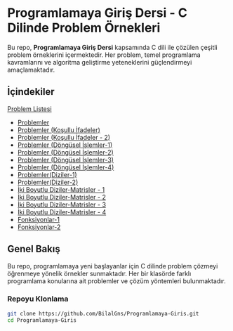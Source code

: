 # Programlamaya Giriş Dersi - C Dilinde Problem Örnekleri

Bu repo, **Programlamaya Giriş Dersi** kapsamında C dili ile çözülen çeşitli problem örneklerini içermektedir. Her problem, temel programlama kavramlarını ve algoritma geliştirme yeteneklerini güçlendirmeyi amaçlamaktadır.

## İçindekiler

   [Problem Listesi](#problem-listesi)
   - [Problemler](https://github.com/BilalGns/Programlamaya-Giris/tree/main/1-\)%20Problemler)
   - [Problemler (Koşullu İfadeler)](https://github.com/BilalGns/Programlamaya-Giris/tree/main/2-\)%20Problemler(Ko%C5%9Fullu%20%C4%B0fadeler))
   - [Problemler (Koşullu İfadeler - 2)](https://github.com/BilalGns/Programlamaya-Giris/tree/main/3-\)%20Problemler(Ko%C5%9Fullu%20ifadeler%20-%202))
   - [Problemler (Döngüsel İşlemler-1)](https://github.com/BilalGns/Programlamaya-Giris/tree/main/4-\)%20Problemler(D%C3%B6ng%C3%BCsel%20i%C5%9Flemler-1))
   - [Problemler (Döngüsel İşlemler-2)](https://github.com/BilalGns/Programlamaya-Giris/tree/main/5-\)%20Problemler(D%C3%B6ng%C3%BCsel%20i%C5%9Flemler-2))
   - [Problemler (Döngüsel İşlemler-3)](https://github.com/BilalGns/Programlamaya-Giris/tree/main/6-\)%20Problemler(D%C3%B6ng%C3%BCsel%20i%C5%9Flemler-3))
   - [Problemler (Döngüsel İşlemler-4)](https://github.com/BilalGns/Programlamaya-Giris/tree/main/7-\)%20Problemler(D%C3%B6ng%C3%BCsel%20i%C5%9Flemler-4))
   - [Problemler(Diziler-1)](https://github.com/BilalGns/Programlamaya-Giris/tree/main/8-\)%20Problemler(Diziler-1))
   - [Problemler(Diziler-2)](https://github.com/BilalGns/Programlamaya-Giris/tree/main/9-\)%20Problemler(Diziler-2))
   - [İki Boyutlu Diziler-Matrisler - 1](https://github.com/BilalGns/Programlamaya-Giris/tree/main/10-\)%20%C4%B0ki%20Boyutlu%20Diziler-Matrisler%20-%201)
   - [İki Boyutlu Diziler-Matrisler - 2](https://github.com/BilalGns/Programlamaya-Giris/tree/main/11-\)%20%C4%B0ki%20Boyutlu%20Diziler-Matrisler%20-%202)
   - [İki Boyutlu Diziler-Matrisler - 3](https://github.com/BilalGns/Programlamaya-Giris/tree/main/12-\)%20%C4%B0ki%20Boyutlu%20Diziler-Matrisler%20-%203)
   - [İki Boyutlu Diziler-Matrisler - 4](https://github.com/BilalGns/Programlamaya-Giris/tree/main/13-\)%20%C4%B0ki%20Boyutlu%20Diziler-Matrisler%20-%204)
   - [Fonksiyonlar-1](https://github.com/BilalGns/Programlamaya-Giris/tree/main/14-\)%20Fonksiyonlar-1)
   - [Fonksiyonlar-2](https://github.com/BilalGns/Programlamaya-Giris/tree/main/15-\)%20Fonksiyonlar-2)

## Genel Bakış

Bu repo, programlamaya yeni başlayanlar için C dilinde problem çözmeyi öğrenmeye yönelik örnekler sunmaktadır. Her bir klasörde farklı programlama konularına ait problemler ve çözüm yöntemleri bulunmaktadır.


### Repoyu Klonlama

```bash
git clone https://github.com/BilalGns/Programlamaya-Giris.git
cd Programlamaya-Giris
